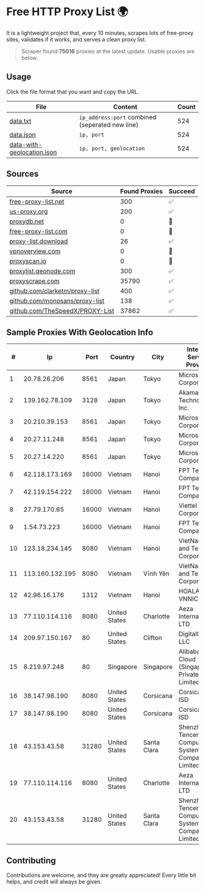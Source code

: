 
# Free HTTP Proxy List 🌍

It is a lightweight project that, every 10 minutes, scrapes lots of free-proxy sites, validates if it works, and serves a clean proxy list.


> Scraper found **75016** proxies at the latest update. Usable proxies are below.

## Usage

Click the file format that you want and copy the URL.


|File|Content|Count|
|----|-------|-----|
|[data.txt](https://raw.githubusercontent.com/themiralay/Proxy-List-World/master/data.txt)|`ip_address:port` combined (seperated new line)|524|
|[data.json](https://raw.githubusercontent.com/themiralay/Proxy-List-World/master/data.json)|`ip, port`|524|
|[data-with-geolocation.json](https://raw.githubusercontent.com/themiralay/Proxy-List-World/master/data-with-geolocation.json)|`ip, port, geolocation`|524|

## Sources

|Source|Found Proxies|Succeed|
|------|-------------|-------|
|[free-proxy-list.net](https://free-proxy-list.net)|300|✅|
|[us-proxy.org](https://www.us-proxy.org)|200|✅|
|[proxydb.net](http://proxydb.net)|0|🚫|
|[free-proxy-list.com](https://free-proxy-list.com/?page=&port=&type%5B%5D=http&type%5B%5D=https&up_time=0&search=Search)|0|🚫|
|[proxy-list.download](https://www.proxy-list.download/HTTP)|26|✅|
|[vpnoverview.com](https://vpnoverview.com/privacy/anonymous-browsing/free-proxy-servers)|0|🚫|
|[proxyscan.io](https://www.proxyscan.io)|0|🚫|
|[proxylist.geonode.com](https://proxylist.geonode.com/api/proxy-list?limit=300&page=1&sort_by=lastChecked&sort_type=desc&protocols=http,https)|300|✅|
|[proxyscrape.com](https://api.proxyscrape.com/v2/?request=displayproxies&protocol=http&timeout=10000&country=all&ssl=all&anonymity=all)|35790|✅|
|[github.com/clarketm/proxy-list](https://raw.githubusercontent.com/clarketm/proxy-list/master/proxy-list-raw.txt)|400|✅|
|[github.com/monosans/proxy-list](https://raw.githubusercontent.com/monosans/proxy-list/main/proxies/http.txt)|138|✅|
|[github.com/TheSpeedX/PROXY-List](https://raw.githubusercontent.com/TheSpeedX/PROXY-List/master/http.txt)|37862|✅|


## Sample Proxies With Geolocation Info

|#|Ip|Port|Country|City|Internet Service Provider|
|-|--|----|-------|----|-------------------------|
|1|20.78.26.206|8561|Japan|Tokyo|Microsoft Corporation|
|2|139.162.78.109|3128|Japan|Tokyo|Akamai Technologies, Inc.|
|3|20.210.39.153|8561|Japan|Tokyo|Microsoft Corporation|
|4|20.27.11.248|8561|Japan|Tokyo|Microsoft Corporation|
|5|20.27.14.220|8561|Japan|Tokyo|Microsoft Corporation|
|6|42.118.173.169|16000|Vietnam|Hanoi|FPT Telecom Company|
|7|42.119.154.222|16000|Vietnam|Hanoi|FPT Telecom Company|
|8|27.79.170.65|16000|Vietnam|Hanoi|Viettel Corporation|
|9|1.54.73.223|16000|Vietnam|Hanoi|FPT Telecom Company|
|10|123.18.234.145|8080|Vietnam|Hanoi|VietNam Post and Telecom Corporation|
|11|113.160.132.195|8080|Vietnam|Vĩnh Yên|VietNam Post and Telecom Corporation|
|12|42.96.16.176|1312|Vietnam|Hanoi|HOALAC-VNNIC|
|13|77.110.114.116|8080|United States|Charlotte|Aeza International LTD|
|14|209.97.150.167|80|United States|Clifton|DigitalOcean, LLC|
|15|8.219.97.248|80|Singapore|Singapore|Alibaba Cloud (Singapore) Private Limited|
|16|38.147.98.190|8080|United States|Corsicana|Corsicana ISD|
|17|38.147.98.190|8080|United States|Corsicana|Corsicana ISD|
|18|43.153.43.58|31280|United States|Santa Clara|Shenzhen Tencent Computer Systems Company Limited|
|19|77.110.114.116|8080|United States|Charlotte|Aeza International LTD|
|20|43.153.43.58|31280|United States|Santa Clara|Shenzhen Tencent Computer Systems Company Limited|



## Contributing

Contributions are welcome, and they are greatly appreciated! Every
little bit helps, and credit will always be given.

